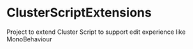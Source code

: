 # ClusterScriptExtensions
Project to extend Cluster Script to support edit experience like MonoBehaviour
